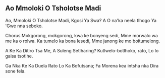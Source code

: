 ## Ao Mmoloki O Tsholotse Madi

Ao, Mmoloki O Tsholotse Madi, Kgosi Ya Swa?
A O na'ka neela tlhogo Ya 'Gwe nna seboko.

Chorus
Mokgorong, mokgorong, kwa ke bonyeng sedi,
Mme morwalo wa me ka o rolwa.
Ka tumelo ka bona lesedi,
Mme janong ke mo boitumelong.

A Ke Ka Ditiro Tsa Me, A Suleng Setlharing?
Kutlwelo-botlhoko, rato, Lo lo gaisa tsotlhe.

Ga Nka Ke Ka Duela Rato Lo Ka Bofutsana;
Fa Morena kea intsha nka Dira sone fela.

